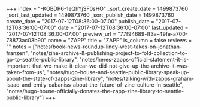 +++
index = "-KOBDP6-1eQhYjSF0sHO"
_sort_create_date = 1499873760
_sort_last_updated = 1499873760
_sort_publish_date = 1499873760
create_date = "2017-07-12T08:36:00-07:00"
publish_date = "2017-07-12T08:36:00-07:00"
date = "2017-07-12T08:36:00-07:00"
last_updated = "2017-07-12T08:36:00-07:00"
preview_url = "77f94689-ff3a-49fe-a700-78873ac03b90"
name = "ZAPP"
title = "ZAPP"
is_column = false
reviews = ""
notes = ["notes/book-news-roundup-lindy-west-takes-on-jonathan-franzen", "notes/zine-archive-&-publishing-project-to-fold-collection-to-go-to-seattle-public-library", "notes/heres-zapps-official-statement-it-is-important-that-we-make-it-clear-we-did-not-give-up-the-archive-it-was-taken-from-us", "notes/hugo-house-and-seattle-public-library-speak-up-about-the-state-of-zapps-zine-library", "notes/talking-with-zapps-graham-isaac-and-emily-cabaniss-about-the-future-of-zine-culture-in-seattle", "notes/hugo-house-officially-donates-the-zapp-zine-library-to-seattle-public-library"]
+++

